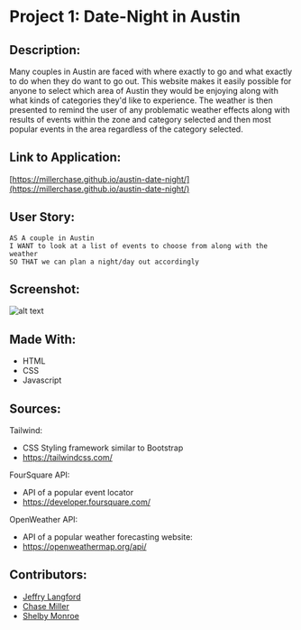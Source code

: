 # Project 1: Date-Night in Austin

## Description:

Many couples in Austin are faced with where exactly to go and what exactly to do when they do want to go out. This website makes it easily possible for anyone to select which area of Austin they would be enjoying along with what kinds of categories they'd like to experience. The weather is then presented to remind the user of any problematic weather effects along with results of events within the zone and category selected and then most popular events in the area regardless of the category selected.

## Link to Application: 
[https://millerchase.github.io/austin-date-night/](https://millerchase.github.io/austin-date-night/)

## User Story:

```
AS A couple in Austin
I WANT to look at a list of events to choose from along with the weather
SO THAT we can plan a night/day out accordingly 
```

## Screenshot:

![alt text](./assets/images/Screenshot%202022-05-08%20035159.png)

## Made With:
- HTML
- CSS
- Javascript

## Sources:

Tailwind:
- CSS Styling framework similar to Bootstrap
- https://tailwindcss.com/

FourSquare API:
- API of a popular event locator
- https://developer.foursquare.com/

OpenWeather API:
- API of a popular weather forecasting website:
- https://openweathermap.org/api/

## Contributors:
- [Jeffry Langford](https://github.com/JeffryLangford)
- [Chase Miller](https://github.com/millerchase)
- [Shelby Monroe](https://github.com/smon4544)
